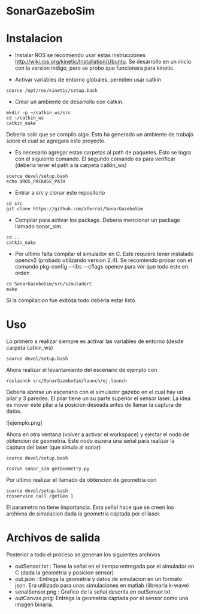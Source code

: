 # SonarGazeboSim




# Instalacion

- Instalar ROS se recomiendo usar estas instrucciones http://wiki.ros.org/kinetic/Installation/Ubuntu. Se desarrollo en un inicio con la version indigo, pero se probo que funcionara para kinetic.

- Activar variables de entorno globales, permiten usar catkin
```
source /opt/ros/kinetic/setup.bash
```

- Crear un ambiente de desarrollo con catkin. 
```
mkdir -p ~/catkin_ws/src
cd ~/catkin_ws
catkin_make
```
Deberia salir que se compilo algo. Esto ha generado un ambiente de trabajo sobre el cual se agregara este proyecto.

- Es necesario agregar estas carpetas al path de paquetes. Esto se logra con el siguiente comando. El segundo comando es para verificar (deberia tener el path a la carpeta catkin_ws)
```
source devel/setup.bash
echo $ROS_PACKAGE_PATH
```
- Entrar a src y clonar este repositorio

```
cd src
git clone https://github.com/aferral/SonarGazeboSim
```

- Compilar para activar los package. Deberia mencionar un package llamado sonar_sim.

```
cd ..
catkin_make
```

- Por ultimo falta compilar el simulador en C. Este requiere tener instalado opencv2 (probado utilizando version 2.4). Se recomiendo probar con el comando pkg-config --libs --cflags opencv para ver que todo este en orden
```
cd SonarGazeboSim/src/simuladorC 
make
```
Si la compilacion fue exitosa todo deberia estar listo.

# Uso

Lo primero a realizar siempre es activar las variables de entorno (desde carpeta catkin_ws)
```
source devel/setup.bash
```
Ahora realizar el levantamiento  del escenario de ejemplo con 
```
roslaunch src/SonarGazeboSim/launch/ej.launch
```
Deberia abrirse un escenario con el simulador gazebo en el cual hay un pilar y 3 paredes. El pilar tiene un su parte superior el sensor laser.
La idea es mover este pilar a la posicion deseada antes de llamar la captura de datos.

![ejemplo.png]

Ahora en otra ventana (volver a activar el workspace) y ejectar el nodo de obtencion de geometria. Este nodo espera una señal para realizar la captura del laser (que simula al sonar)

```
source devel/setup.bash

rosrun sonar_sim getGeometry.py
```
Por ultimo realizar el llamado de obtencion de geometria con 
```
source devel/setup.bash
rosservice call /getGeo 1
```
El parametro no tiene importancia. Esta señal hace que se creen los archivos de simulacion dada la geometria captada por el laser.



# Archivos de salida

Posterior a todo el proceso se generan los siguientes archivos
* outSensor.txt : Tiene la señal en el tiempo entregada por el simulador en C (dada la geometria y posicion sensor)
* out.json : Entrega la geometria y datos de simulacion en un formato json. Era utilizado para unas simulaciones en matlab (librearia k-wave)
* senalSensor.png : Grafico de la señal descrita en outSensor.txt
* outCanvas.png: Entrega la geometria captada por el sensor como una imagen binaria.

